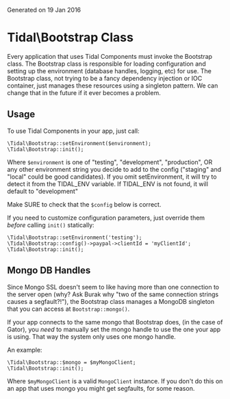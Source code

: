 Generated on 19 Jan 2016

Tidal\Bootstrap Class
=====================

Every application that uses Tidal Components must invoke the Bootstrap
class. The Bootstrap class is responsible for loading configuration and
setting up the environment (database handles, logging, etc) for use. The
Bootstrap class, not trying to be a fancy dependency injection or IOC
container, just manages these resources using a singleton pattern. We can
change that in the future if it ever becomes a problem.

Usage
-----

To use Tidal Components in your app, just call:

    \Tidal\Bootstrap::setEnvironment($environment);
    \Tidal\Bootstrap::init();

Where `$environment` is one of "testing", "development", "production", OR
any other environment string you decide to add to the config ("staging" and
"local" could be good candidates).  If you omit setEnvironment, it will try to
detect it from the TIDAL_ENV variable.  If TIDAL_ENV is not found, it will default
to "development"

Make SURE to check that the `$config` below is correct.

If you need to customize configuration parameters, just override them _before_ calling `init()` statically:

    \Tidal\Bootstrap::setEnvironment('testing');
    \Tidal\Bootstrap::config()->paypal->clientId = 'myClientId';
    \Tidal\Bootstrap::init();

Mongo DB Handles
----------------

Since Mongo SSL doesn't seem to like having more than one connection to the
server open (why? Ask Burak why "two of the same connection strings causes a
segfault?!"), the Bootstrap class manages a MongoDB singleton that you can
access at `Bootstrap::mongo()`.

If your app connects to the same mongo that Bootstrap does, (in the case of
Gator), you _need_ to manually set the mongo handle to use the one your app
is using. That way the system only uses one mongo handle.

An example:

    \Tidal\Bootstrap::$mongo = $myMongoClient;
    \Tidal\Bootstrap::init();

Where `$myMongoClient` is a valid `MongoClient` instance. If you don't do
this on an app that uses mongo you might get segfaults, for some reason.

 